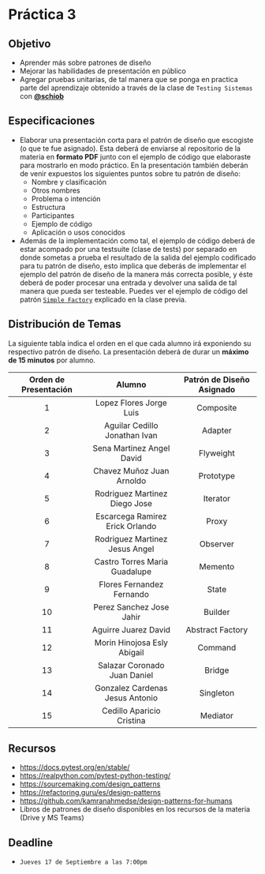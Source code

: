 # Práctica 3

## Objetivo

* Aprender más sobre patrones de diseño
* Mejorar las habilidades de presentación en público
* Agregar pruebas unitarias, de tal manera que se ponga en practica parte del aprendizaje obtenido a través de la clase de `Testing Sistemas` con [**@schiob**](https://github.com/schiob)

## Especificaciones

* Elaborar una presentación corta para el patrón de diseño que escogiste (o que te fue asignado). Esta deberá de enviarse al repositorio de la materia en **formato PDF** junto con el ejemplo de código que elaboraste para mostrarlo en modo práctico. En la presentación también deberán de venir expuestos los siguientes puntos sobre tu patrón de diseño:
  * Nombre y clasificación
  * Otros nombres
  * Problema o intención
  * Estructura
  * Participantes
  * Ejemplo de código
  * Aplicación o usos conocidos
* Además de la implementación como tal, el ejemplo de código deberá de estar acompado por una testsuite (clase de tests) por separado en donde sometas a prueba el resultado de la salida del ejemplo codificado para tu patrón de diseño, esto implica que deberás de implementar el ejemplo del patrón de diseño de la manera más correcta posible, y éste deberá de poder procesar una entrada y devolver una salida de tal manera que pueda ser testeable. Puedes ver el ejemplo de código del patrón [`Simple Factory`](https://github.com/AnhellO/DAS_Sistemas/tree/development/Ago-Dic-2020/Ejemplos/Patrones%20de%20Diseño/simple_factory.py) explicado en la clase previa.

## Distribución de Temas

La siguiente tabla indica el orden en el que cada alumno irá exponiendo su respectivo patrón de diseño. La presentación deberá de durar un **máximo de 15 minutos** por alumno.

| Orden de Presentación | Alumno | Patrón de Diseño Asignado |
| :--: | :--: | :--: |
| 1 | Lopez Flores Jorge Luis | Composite |
| 2 | Aguilar Cedillo Jonathan Ivan | Adapter |
| 3 | Sena Martinez Angel David | Flyweight |
| 4 | Chavez Muñoz Juan Arnoldo | Prototype |
| 5 | Rodriguez Martinez Diego Jose | Iterator |
| 6 | Escarcega Ramirez Erick Orlando | Proxy |
| 7 | Rodriguez Martinez Jesus Angel | Observer |
| 8 | Castro Torres Maria Guadalupe | Memento |
| 9 | Flores Fernandez Fernando | State |
| 10 | Perez Sanchez Jose Jahir | Builder |
| 11 | Aguirre Juarez David | Abstract Factory |
| 12 | Morin Hinojosa Esly Abigail | Command |
| 13 | Salazar Coronado Juan Daniel | Bridge |
| 14 | Gonzalez Cardenas Jesus Antonio | Singleton |
| 15 | Cedillo Aparicio Cristina | Mediator |

## Recursos

* <https://docs.pytest.org/en/stable/>
* <https://realpython.com/pytest-python-testing/>
* <https://sourcemaking.com/design_patterns>
* <https://refactoring.guru/es/design-patterns>
* <https://github.com/kamranahmedse/design-patterns-for-humans>
* Libros de patrones de diseño disponibles en los recursos de la materia (Drive y MS Teams)

## Deadline

* `Jueves 17 de Septiembre a las 7:00pm`
